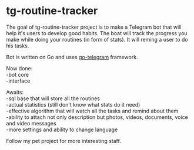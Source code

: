 # tg-routine-tracker
The goal of tg-routine-tracker project is to make a Telegram bot that will help it's users to develop good habits.
The boat will track the progress you make while doing your routines (in form of stats).
It will reming a user to do his tasks.

Bot is written on Go and uses [go-telegram](https://github.com/go-telegram/bot) framework.

Now done:  
-bot core  
-interface  

Awaits:  
-sql base that will store all the routines  
-actual statistics (still don't know what stats do it need)  
-effective algorithm that will watch all the tasks and remind about them  
-ability to attach not only description but photos, videos, documents, voice and video messages  
-more settings and ability to change language  

Follow my pet project for more interesting staff.
